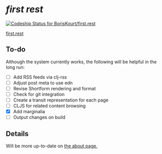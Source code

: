 # *first rest*

[![Codeship Status for BorisKourt/first.rest](https://codeship.io/projects/8a550f60-f891-0131-618b-4abf95291133/status)](https://codeship.io/projects/28712)

[first.rest](http://first.rest)

## To-do

Although the system currently works, the following will be helpful in the long run:

- [ ] Add RSS feeds via clj-rss
- [ ] Adjust post meta to use edn 
- [ ] Revise Shortform rendering and format
- [ ] Check for git integration
- [ ] Create a transit representation for each page
- [ ] CLJS for related content browsing
- [X] Add marginalia
- [ ] Output changes on build 

## Details

Will be more up-to-date on [the about page.](http://first.rest/about.html)